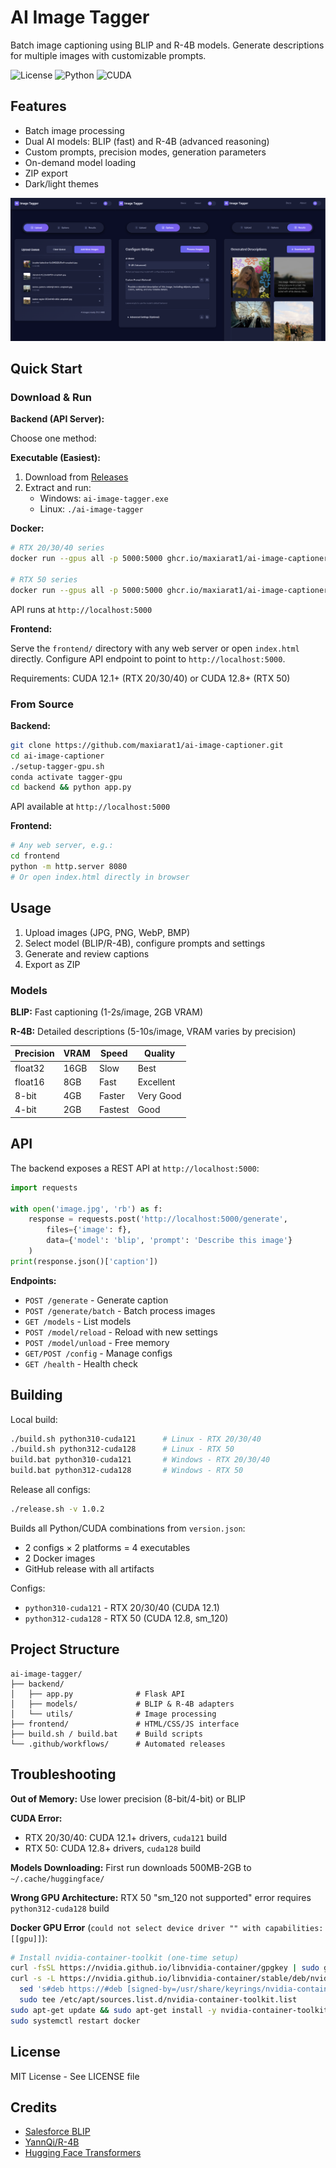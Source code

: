 # AI Image Tagger

Batch image captioning using BLIP and R-4B models. Generate descriptions for multiple images with customizable prompts.

![License](https://img.shields.io/badge/license-MIT-blue.svg)
![Python](https://img.shields.io/badge/python-3.10%20%7C%203.12-blue.svg)
![CUDA](https://img.shields.io/badge/CUDA-12.1%20%7C%2012.8-green.svg)

## Features

- Batch image processing
- Dual AI models: BLIP (fast) and R-4B (advanced reasoning)
- Custom prompts, precision modes, generation parameters
- On-demand model loading
- ZIP export
- Dark/light themes

![AI Image Tagger Interface](assets/Image%20Tagger.png)

## Quick Start

### Download & Run

**Backend (API Server):**

Choose one method:

**Executable (Easiest):**
1. Download from [Releases](https://github.com/maxiarat1/ai-image-captioner/releases)
2. Extract and run:
   - Windows: `ai-image-tagger.exe`
   - Linux: `./ai-image-tagger`

**Docker:**
```bash
# RTX 20/30/40 series
docker run --gpus all -p 5000:5000 ghcr.io/maxiarat1/ai-image-captioner:latest-python310-cuda121

# RTX 50 series
docker run --gpus all -p 5000:5000 ghcr.io/maxiarat1/ai-image-captioner:latest-python312-cuda128
```

API runs at `http://localhost:5000`

**Frontend:**

Serve the `frontend/` directory with any web server or open `index.html` directly. Configure API endpoint to point to `http://localhost:5000`.

Requirements: CUDA 12.1+ (RTX 20/30/40) or CUDA 12.8+ (RTX 50)

### From Source

**Backend:**
```bash
git clone https://github.com/maxiarat1/ai-image-captioner.git
cd ai-image-captioner
./setup-tagger-gpu.sh
conda activate tagger-gpu
cd backend && python app.py
```

API available at `http://localhost:5000`

**Frontend:**
```bash
# Any web server, e.g.:
cd frontend
python -m http.server 8080
# Or open index.html directly in browser
```

## Usage

1. Upload images (JPG, PNG, WebP, BMP)
2. Select model (BLIP/R-4B), configure prompts and settings
3. Generate and review captions
4. Export as ZIP

### Models

**BLIP:** Fast captioning (1-2s/image, 2GB VRAM)

**R-4B:** Detailed descriptions (5-10s/image, VRAM varies by precision)

| Precision | VRAM | Speed | Quality |
|-----------|------|-------|---------|
| float32   | 16GB | Slow  | Best    |
| float16   | 8GB  | Fast  | Excellent |
| 8-bit     | 4GB  | Faster | Very Good |
| 4-bit     | 2GB  | Fastest | Good |

## API

The backend exposes a REST API at `http://localhost:5000`:

```python
import requests

with open('image.jpg', 'rb') as f:
    response = requests.post('http://localhost:5000/generate',
        files={'image': f},
        data={'model': 'blip', 'prompt': 'Describe this image'}
    )
print(response.json()['caption'])
```

**Endpoints:**
- `POST /generate` - Generate caption
- `POST /generate/batch` - Batch process images
- `GET /models` - List models
- `POST /model/reload` - Reload with new settings
- `POST /model/unload` - Free memory
- `GET/POST /config` - Manage configs
- `GET /health` - Health check

## Building

Local build:
```bash
./build.sh python310-cuda121      # Linux - RTX 20/30/40
./build.sh python312-cuda128      # Linux - RTX 50
build.bat python310-cuda121       # Windows - RTX 20/30/40
build.bat python312-cuda128       # Windows - RTX 50
```

Release all configs:
```bash
./release.sh -v 1.0.2
```

Builds all Python/CUDA combinations from `version.json`:
- 2 configs × 2 platforms = 4 executables
- 2 Docker images
- GitHub release with all artifacts

Configs:
- `python310-cuda121` - RTX 20/30/40 (CUDA 12.1)
- `python312-cuda128` - RTX 50 (CUDA 12.8, sm_120)

## Project Structure

```
ai-image-tagger/
├── backend/
│   ├── app.py              # Flask API
│   ├── models/             # BLIP & R-4B adapters
│   └── utils/              # Image processing
├── frontend/               # HTML/CSS/JS interface
├── build.sh / build.bat    # Build scripts
└── .github/workflows/      # Automated releases
```

## Troubleshooting

**Out of Memory:** Use lower precision (8-bit/4-bit) or BLIP

**CUDA Error:**
- RTX 20/30/40: CUDA 12.1+ drivers, `cuda121` build
- RTX 50: CUDA 12.8+ drivers, `cuda128` build

**Models Downloading:** First run downloads 500MB-2GB to `~/.cache/huggingface/`

**Wrong GPU Architecture:** RTX 50 "sm_120 not supported" error requires `python312-cuda128` build

**Docker GPU Error** (`could not select device driver "" with capabilities: [[gpu]]`):
```bash
# Install nvidia-container-toolkit (one-time setup)
curl -fsSL https://nvidia.github.io/libnvidia-container/gpgkey | sudo gpg --dearmor -o /usr/share/keyrings/nvidia-container-toolkit-keyring.gpg
curl -s -L https://nvidia.github.io/libnvidia-container/stable/deb/nvidia-container-toolkit.list | \
  sed 's#deb https://#deb [signed-by=/usr/share/keyrings/nvidia-container-toolkit-keyring.gpg] https://#g' | \
  sudo tee /etc/apt/sources.list.d/nvidia-container-toolkit.list
sudo apt-get update && sudo apt-get install -y nvidia-container-toolkit
sudo systemctl restart docker
```

## License

MIT License - See LICENSE file

## Credits

- [Salesforce BLIP](https://github.com/salesforce/BLIP)
- [YannQi/R-4B](https://huggingface.co/YannQi/R-4B)
- [Hugging Face Transformers](https://github.com/huggingface/transformers)
